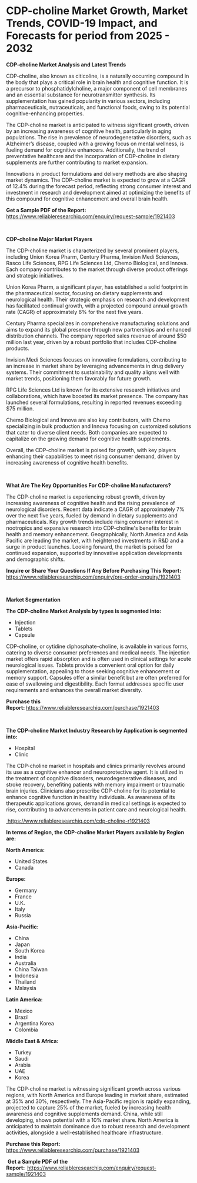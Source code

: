 <p><h1>CDP-choline Market Growth, Market Trends, COVID-19 Impact, and Forecasts for period from 2025 - 2032</h1></p><p><strong>CDP-choline Market Analysis and Latest Trends</strong></p>
<p><p>CDP-choline, also known as citicoline, is a naturally occurring compound in the body that plays a critical role in brain health and cognitive function. It is a precursor to phosphatidylcholine, a major component of cell membranes and an essential substance for neurotransmitter synthesis. Its supplementation has gained popularity in various sectors, including pharmaceuticals, nutraceuticals, and functional foods, owing to its potential cognitive-enhancing properties.</p><p>The CDP-choline market is anticipated to witness significant growth, driven by an increasing awareness of cognitive health, particularly in aging populations. The rise in prevalence of neurodegenerative disorders, such as Alzheimer’s disease, coupled with a growing focus on mental wellness, is fueling demand for cognitive enhancers. Additionally, the trend of preventative healthcare and the incorporation of CDP-choline in dietary supplements are further contributing to market expansion.</p><p>Innovations in product formulations and delivery methods are also shaping market dynamics. The CDP-choline market is expected to grow at a CAGR of 12.4% during the forecast period, reflecting strong consumer interest and investment in research and development aimed at optimizing the benefits of this compound for cognitive enhancement and overall brain health.</p></p>
<p><strong>Get a Sample PDF of the Report:&nbsp;</strong> <a href="https://www.reliableresearchiq.com/enquiry/request-sample/1921403?utm_campaign=2271&utm_medium=2&utm_source=Github&utm_content=ia&utm_term=19042025&utm_id=cdp-choline">https://www.reliableresearchiq.com/enquiry/request-sample/1921403</a></p>
<p>&nbsp;</p>
<p><strong>CDP-choline Major Market Players</strong></p>
<p><p>The CDP-choline market is characterized by several prominent players, including Union Korea Pharm, Century Pharma, Invision Medi Sciences, Rasco Life Sciences, RPG Life Sciences Ltd, Chemo Biological, and Innova. Each company contributes to the market through diverse product offerings and strategic initiatives.</p><p>Union Korea Pharm, a significant player, has established a solid footprint in the pharmaceutical sector, focusing on dietary supplements and neurological health. Their strategic emphasis on research and development has facilitated continual growth, with a projected compound annual growth rate (CAGR) of approximately 6% for the next five years.</p><p>Century Pharma specializes in comprehensive manufacturing solutions and aims to expand its global presence through new partnerships and enhanced distribution channels. The company reported sales revenue of around $50 million last year, driven by a robust portfolio that includes CDP-choline products.</p><p>Invision Medi Sciences focuses on innovative formulations, contributing to an increase in market share by leveraging advancements in drug delivery systems. Their commitment to sustainability and quality aligns well with market trends, positioning them favorably for future growth.</p><p>RPG Life Sciences Ltd is known for its extensive research initiatives and collaborations, which have boosted its market presence. The company has launched several formulations, resulting in reported revenues exceeding $75 million.</p><p>Chemo Biological and Innova are also key contributors, with Chemo specializing in bulk production and Innova focusing on customized solutions that cater to diverse client needs. Both companies are expected to capitalize on the growing demand for cognitive health supplements.</p><p>Overall, the CDP-choline market is poised for growth, with key players enhancing their capabilities to meet rising consumer demand, driven by increasing awareness of cognitive health benefits.</p></p>
<p>&nbsp;</p>
<p><strong>What Are The Key Opportunities For CDP-choline Manufacturers?</strong></p>
<p><p>The CDP-choline market is experiencing robust growth, driven by increasing awareness of cognitive health and the rising prevalence of neurological disorders. Recent data indicate a CAGR of approximately 7% over the next five years, fueled by demand in dietary supplements and pharmaceuticals. Key growth trends include rising consumer interest in nootropics and expansive research into CDP-choline's benefits for brain health and memory enhancement. Geographically, North America and Asia Pacific are leading the market, with heightened investments in R&D and a surge in product launches. Looking forward, the market is poised for continued expansion, supported by innovative application developments and demographic shifts.</p></p>
<p><strong>Inquire or Share Your Questions If Any Before Purchasing This Report:</strong> <a href="https://www.reliableresearchiq.com/enquiry/pre-order-enquiry/1921403?utm_campaign=2271&utm_medium=2&utm_source=Github&utm_content=ia&utm_term=19042025&utm_id=cdp-choline">https://www.reliableresearchiq.com/enquiry/pre-order-enquiry/1921403</a></p>
<p>&nbsp;</p>
<p><strong>Market Segmentation</strong></p>
<p><strong>The CDP-choline Market Analysis by types is segmented into:</strong></p>
<p><ul><li>Injection</li><li>Tablets</li><li>Capsule</li></ul></p>
<p><p>CDP-choline, or cytidine diphosphate-choline, is available in various forms, catering to diverse consumer preferences and medical needs. The injection market offers rapid absorption and is often used in clinical settings for acute neurological issues. Tablets provide a convenient oral option for daily supplementation, appealing to those seeking cognitive enhancement or memory support. Capsules offer a similar benefit but are often preferred for ease of swallowing and digestibility. Each format addresses specific user requirements and enhances the overall market diversity.</p></p>
<p><strong>Purchase this Report:&nbsp;</strong><a href="https://www.reliableresearchiq.com/purchase/1921403?utm_campaign=2271&utm_medium=2&utm_source=Github&utm_content=ia&utm_term=19042025&utm_id=cdp-choline">https://www.reliableresearchiq.com/purchase/1921403</a></p>
<p>&nbsp;</p>
<p><strong>The CDP-choline Market Industry Research by Application is segmented into:</strong></p>
<p><ul><li>Hospital</li><li>Clinic</li></ul></p>
<p><p>The CDP-choline market in hospitals and clinics primarily revolves around its use as a cognitive enhancer and neuroprotective agent. It is utilized in the treatment of cognitive disorders, neurodegenerative diseases, and stroke recovery, benefiting patients with memory impairment or traumatic brain injuries. Clinicians also prescribe CDP-choline for its potential to enhance cognitive function in healthy individuals. As awareness of its therapeutic applications grows, demand in medical settings is expected to rise, contributing to advancements in patient care and neurological health.</p></p>
<p><a href="https://www.reliableresearchiq.com/cdp-choline-r1921403?utm_campaign=2271&utm_medium=2&utm_source=Github&utm_content=ia&utm_term=19042025&utm_id=cdp-choline">&nbsp;https://www.reliableresearchiq.com/cdp-choline-r1921403</a></p>
<p><strong>In terms of Region, the CDP-choline Market Players available by Region are:</strong></p>
<p>
    <p> <strong> North America: </strong>
        <ul>
            <li>United States</li>
            <li>Canada</li>
        </ul>
        </p> 
    <p> <strong> Europe: </strong>
        <ul>
            <li>Germany</li>
            <li>France</li>
            <li>U.K.</li>
            <li>Italy</li>
            <li>Russia</li>
        </ul>
        </p> 
    <p> <strong> Asia-Pacific: </strong>
        <ul>
            <li>China</li>
            <li>Japan</li>
            <li>South Korea</li>
            <li>India</li>
            <li>Australia</li>
            <li>China Taiwan</li>
            <li>Indonesia</li>
            <li>Thailand</li>
            <li>Malaysia</li>
        </ul>
        </p> 
    <p> <strong> Latin America: </strong>
        <ul>
            <li>Mexico</li>
            <li>Brazil</li>
            <li>Argentina Korea</li>
            <li>Colombia</li>
        </ul>
        </p> 
    <p> <strong> Middle East & Africa: </strong>
        <ul>
            <li>Turkey</li>
            <li>Saudi</li>
            <li>Arabia</li>
            <li>UAE</li>
            <li>Korea</li>
        </ul>
    </p>
    </p>
<p><p>The CDP-choline market is witnessing significant growth across various regions, with North America and Europe leading in market share, estimated at 35% and 30%, respectively. The Asia-Pacific region is rapidly expanding, projected to capture 25% of the market, fueled by increasing health awareness and cognitive supplements demand. China, while still developing, shows potential with a 10% market share. North America is anticipated to maintain dominance due to robust research and development activities, alongside a well-established healthcare infrastructure.</p></p>
<p><strong>Purchase this Report: </strong><a href="https://www.reliableresearchiq.com/purchase/1921403?utm_campaign=2271&utm_medium=2&utm_source=Github&utm_content=ia&utm_term=19042025&utm_id=cdp-choline">https://www.reliableresearchiq.com/purchase/1921403</a></p>
<p>&nbsp;<strong>Get a Sample PDF of the Report:&nbsp;&nbsp;</strong><a href="https://www.reliableresearchiq.com/enquiry/request-sample/1921403?utm_campaign=2271&utm_medium=2&utm_source=Github&utm_content=ia&utm_term=19042025&utm_id=cdp-choline">https://www.reliableresearchiq.com/enquiry/request-sample/1921403</a></p>
<p><strong></strong></p>
<p><p></p><p></p><p></p></p>